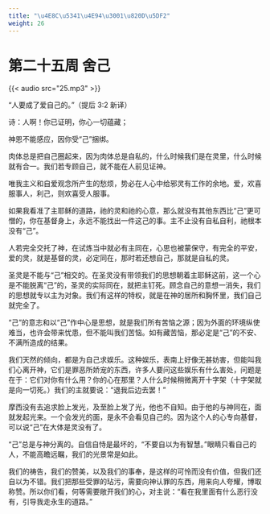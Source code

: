 ```yaml
---
title: "\u4E8C\u5341\u4E94\u3001\u820D\u5DF2"
weight: 26
---
```


# 第二十五周 舍己

{{< audio src="25.mp3" >}}


“人要成了爱自己的。”（提后 3:2 新译）

诗：人啊！你已证明，你心一切蕴藏；

神恩不能感应，因你受“己”捆绑。

肉体总是把自己圈起来，因为肉体总是自私的，什么时候我们是在灵里，什么时候就有合一。我们若专顾自己，就不能在人前见证神。

唯我主义和自爱观念所产生的愁烦，势必在人心中给邪灵有工作的余地。爱，欢喜服事人，利己，则欢喜受人服事。

如果我看准了主耶稣的道路，祂的灵和祂的心意，那么就没有其他东西比“己”更可憎的，你在基督身上，永远不能找出一件这己的事。主不止没有自私自利，祂根本没有“己”。

人若完全交托了神，在试炼当中就必有主同在，心思也被蒙保守，有完全的平安，爱的灵，就是基督的灵，必定同在，那时若还想自己，那就是自私的灵。

圣灵是不能与“己”相交的。在圣灵没有带领我们的思想朝着主耶稣这前，这一个心是不能脱离“己”的，圣灵的实际同在，就把主钉死。顾念自己的意想一消失，我们的思想就专以主为对象。我们有这样的特权，就是在神的居所和胸怀里，我们自己就完全了。

“己”的意志和以“己”作中心是思想，就是我们所有苦恼之源；因为外面的环境纵使难当，也许会带来忧患，但不能叫我们苦恼。如有藏苦恼，那必定是“己”的不安、不满所造成的结果。

我们天然的倾向，都是为自己求娱乐。这种娱乐，表南上好像无甚妨害，但能叫我们心离开神，它们是罪恶所娇宠的东西，许多人要问这些娱乐有什么害处，问题是在于：它们对你有什么用？你的心在那里？人什么时候稍微离开十字架（十字架就是向一切死。）我们的主就要说：“退我后边去罢！”

摩西没有去追求脸上发光，及至脸上发了光，他也不自知。由于他的与神同在，面就发起光来。一个会发光的面，是永不会看见自己的。因为这个人的心专向基督，可以说“己”在大体是灵没有了。

“己”总是与神分离的。自信自恃是最坏的，“不要自以为有智慧。”眼睛只看自己的人，不能高瞻远瞩，我们的光景常是如此。

我们的祷告，我们的赞美，以及我们的事奉，是这样的可怜而没有价值，但我们还自以为不错。我们把那些受罪的玷污，需要向神认罪的东西，用来向人夸耀，博取称赞。所以你们看，何等需要敞开我们的心，对主说：“看在我里面有什么恶行没有，引导我走永生的道路。”
